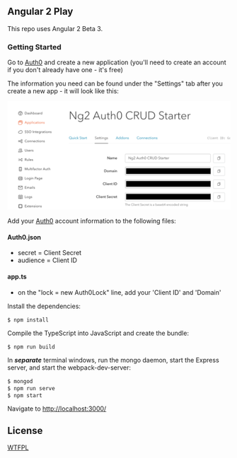 ## Angular 2 Play

This repo uses Angular 2 Beta 3.

### Getting Started

Go to [Auth0](https://auth0.com/) and create a new application (you'll need to create an account if you don't already have one - it's free)

The information you need can be found under the "Settings" tab after you create a new app - it will look like this:

![Auth0 Screenshot](app/assets/images/ng2-auth0-crud-starter.png)

Add your [Auth0](https://auth0.com/) account information to the following files:

#### Auth0.json

- secret = Client Secret
- audience = Client ID

#### app.ts

- on the "lock = new Auth0Lock" line, add your 'Client ID' and 'Domain'


Install the dependencies:

    $ npm install

Compile the TypeScript into JavaScript and create the bundle:

    $ npm run build

In **_separate_** terminal windows, run the mongo daemon, start the Express server, and start the webpack-dev-server:

    $ mongod
    $ npm run serve
    $ npm start

Navigate to [http://localhost:3000/](http://localhost:3000/)

## License

[WTFPL](LICENSE.md)